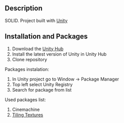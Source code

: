 ## Description

SOLID. Project built with [Unity](https://unity.com/)

## Installation and Packages

1. Download the [Unity Hub](https://unity.com/download)
2. Install the latest version of Unity in Unity Hub
3. Clone repository

Packages instalation:

1. In Unity project go to Window -> Package Manager
2. Top left select Unity Registry
3. Search for package from list

Used packages list: 
1. Cinemachine
2. [Tiling Textures](https://assetstore.unity.com/packages/2d/textures-materials/tiling-textures-3d-microgame-add-ons-174461)
